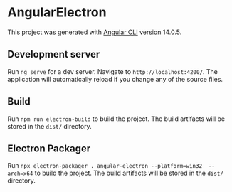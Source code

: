 # AngularElectron

This project was generated with [Angular CLI](https://github.com/angular/angular-cli) version 14.0.5.

## Development server

Run `ng serve` for a dev server. Navigate to `http://localhost:4200/`. The application will automatically reload if you change any of the source files.

## Build

Run `npm run electron-build` to build the project. The build artifacts will be stored in the `dist/` directory.

## Electron Packager

Run `npx electron-packager . angular-electron --platform=win32  --arch=x64` to build the project. The build artifacts will be stored in the `dist/` directory.
